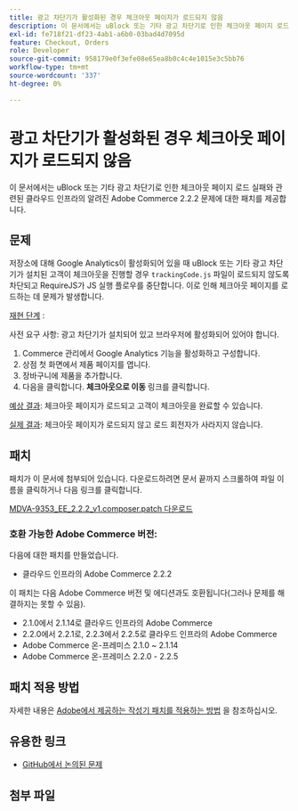 ```yaml
---
title: 광고 차단기가 활성화된 경우 체크아웃 페이지가 로드되지 않음
description: 이 문서에서는 uBlock 또는 기타 광고 차단기로 인한 체크아웃 페이지 로드 실패와 관련된 클라우드 인프라의 알려진 Adobe Commerce 2.2.2 문제에 대한 패치를 제공합니다.
exl-id: fe718f21-df23-4ab1-a6b0-03bad4d7095d
feature: Checkout, Orders
role: Developer
source-git-commit: 958179e0f3efe08e65ea8b0c4c4e1015e3c5bb76
workflow-type: tm+mt
source-wordcount: '337'
ht-degree: 0%

---
```


# 광고 차단기가 활성화된 경우 체크아웃 페이지가 로드되지 않음

이 문서에서는 uBlock 또는 기타 광고 차단기로 인한 체크아웃 페이지 로드 실패와 관련된 클라우드 인프라의 알려진 Adobe Commerce 2.2.2 문제에 대한 패치를 제공합니다.

## 문제

저장소에 대해 Google Analytics이 활성화되어 있을 때 uBlock 또는 기타 광고 차단기가 설치된 고객이 체크아웃을 진행할 경우 `trackingCode.js` 파일이 로드되지 않도록 차단되고 RequireJS가 JS 실행 플로우를 중단합니다. 이로 인해 체크아웃 페이지를 로드하는 데 문제가 발생합니다.

<u>재현 단계</u> :

사전 요구 사항: 광고 차단기가 설치되어 있고 브라우저에 활성화되어 있어야 합니다.

1. Commerce 관리에서 Google Analytics 기능을 활성화하고 구성합니다.
1. 상점 첫 화면에서 제품 페이지를 엽니다.
1. 장바구니에 제품을 추가합니다.
1. 다음을 클릭합니다. **체크아웃으로 이동** 링크를 클릭합니다.

<u>예상 결과</u>: 체크아웃 페이지가 로드되고 고객이 체크아웃을 완료할 수 있습니다.

<u>실제 결과</u>: 체크아웃 페이지가 로드되지 않고 로드 회전자가 사라지지 않습니다.

## 패치

패치가 이 문서에 첨부되어 있습니다. 다운로드하려면 문서 끝까지 스크롤하여 파일 이름을 클릭하거나 다음 링크를 클릭합니다.

[MDVA-9353\_EE\_2.2.2\_v1.composer.patch 다운로드](assets/MDVA-9353_EE_2.2.2_v1.composer.patch.zip)

### 호환 가능한 Adobe Commerce 버전:

다음에 대한 패치를 만들었습니다.

* 클라우드 인프라의 Adobe Commerce 2.2.2

이 패치는 다음 Adobe Commerce 버전 및 에디션과도 호환됩니다(그러나 문제를 해결하지는 못할 수 있음).

* 2.1.0에서 2.1.14로 클라우드 인프라의 Adobe Commerce
* 2.2.0에서 2.2.1로, 2.2.3에서 2.2.5로 클라우드 인프라의 Adobe Commerce
* Adobe Commerce 온-프레미스 2.1.0 ~ 2.1.14
* Adobe Commerce 온-프레미스 2.2.0 - 2.2.5

## 패치 적용 방법

자세한 내용은 [Adobe에서 제공하는 작성기 패치를 적용하는 방법](/help/how-to/general/how-to-apply-a-composer-patch-provided-by-magento.md) 을 참조하십시오.

## 유용한 링크

* [GitHub에서 논의된 문제](https://github.com/magento/magento2/pull/13061)

## 첨부 파일
